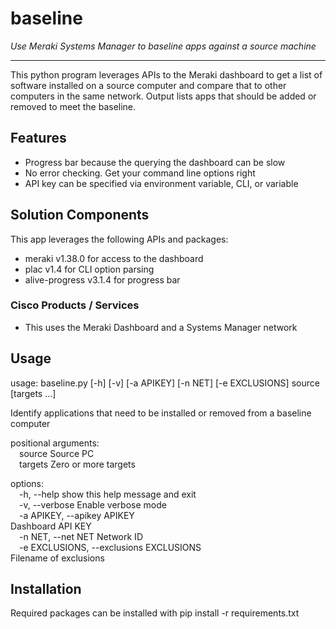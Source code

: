 # baseline

_Use Meraki Systems Manager to baseline apps against a source machine_

---

This python program leverages APIs to the Meraki dashboard to get a list of software installed on a source computer and compare that to other computers in the same network. Output lists apps that should be added or removed to meet the baseline.

## Features

* Progress bar because the querying the dashboard can be slow
* No error checking. Get your command line options right 
* API key can be specified via environment variable, CLI, or variable

## Solution Components

This app leverages the following APIs and packages:
 * meraki v1.38.0 for access to the dashboard
 * plac v1.4 for CLI option parsing
 * alive-progress v3.1.4 for progress bar

### Cisco Products / Services

* This uses the Meraki Dashboard and a Systems Manager network

## Usage

usage: baseline.py [-h] [-v] [-a APIKEY] [-n NET] [-e EXCLUSIONS]
                   source [targets ...]

Identify applications that need to be installed or removed from a baseline computer

positional arguments:<br>
&emsp;source                Source PC<br>
&emsp;targets               Zero or more targets<br>

options:<br>
&emsp;-h, --help            show this help message and exit<br>
&emsp;-v, --verbose         Enable verbose mode<br>
&emsp;-a APIKEY, --apikey APIKEY<br>
                        Dashboard API KEY<br>
&emsp;-n NET, --net NET     Network ID<br>
&emsp;-e EXCLUSIONS, --exclusions EXCLUSIONS<br>
                        Filename of exclusions<br>

## Installation

Required packages can be installed with pip install -r requirements.txt
